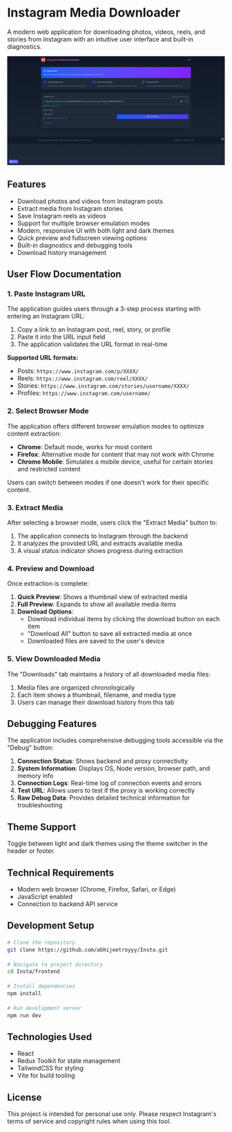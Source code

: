 # Instagram Media Downloader

A modern web application for downloading photos, videos, reels, and stories from Instagram with an intuitive user interface and built-in diagnostics.

![Instagram Media Downloader](Screenshot%20from%202025-04-16%2023-45-42.png)

## Features

- Download photos and videos from Instagram posts
- Extract media from Instagram stories
- Save Instagram reels as videos
- Support for multiple browser emulation modes
- Modern, responsive UI with both light and dark themes
- Quick preview and fullscreen viewing options
- Built-in diagnostics and debugging tools
- Download history management

## User Flow Documentation

### 1. Paste Instagram URL

The application guides users through a 3-step process starting with entering an Instagram URL:

1. Copy a link to an Instagram post, reel, story, or profile
2. Paste it into the URL input field
3. The application validates the URL format in real-time

**Supported URL formats:**
- Posts: `https://www.instagram.com/p/XXXX/`
- Reels: `https://www.instagram.com/reel/XXXX/`
- Stories: `https://www.instagram.com/stories/username/XXXX/`
- Profiles: `https://www.instagram.com/username/`

### 2. Select Browser Mode

The application offers different browser emulation modes to optimize content extraction:

- **Chrome**: Default mode, works for most content
- **Firefox**: Alternative mode for content that may not work with Chrome
- **Chrome Mobile**: Simulates a mobile device, useful for certain stories and restricted content

Users can switch between modes if one doesn't work for their specific content.

### 3. Extract Media

After selecting a browser mode, users click the "Extract Media" button to:

1. The application connects to Instagram through the backend
2. It analyzes the provided URL and extracts available media
3. A visual status indicator shows progress during extraction

### 4. Preview and Download

Once extraction is complete:

1. **Quick Preview**: Shows a thumbnail view of extracted media
2. **Full Preview**: Expands to show all available media items
3. **Download Options**:
   - Download individual items by clicking the download button on each item
   - "Download All" button to save all extracted media at once
   - Downloaded files are saved to the user's device

### 5. View Downloaded Media

The "Downloads" tab maintains a history of all downloaded media files:

1. Media files are organized chronologically
2. Each item shows a thumbnail, filename, and media type
3. Users can manage their download history from this tab

## Debugging Features

The application includes comprehensive debugging tools accessible via the "Debug" button:

1. **Connection Status**: Shows backend and proxy connectivity
2. **System Information**: Displays OS, Node version, browser path, and memory info
3. **Connection Logs**: Real-time log of connection events and errors
4. **Test URL**: Allows users to test if the proxy is working correctly
5. **Raw Debug Data**: Provides detailed technical information for troubleshooting

## Theme Support

Toggle between light and dark themes using the theme switcher in the header or footer.

## Technical Requirements

- Modern web browser (Chrome, Firefox, Safari, or Edge)
- JavaScript enabled
- Connection to backend API service
  
## Development Setup

```bash
# Clone the repository
git clone https://github.com/abhijeetroyyy/Insta.git

# Navigate to project directory
cd Insta/frontend

# Install dependencies
npm install

# Run development server
npm run dev
```

## Technologies Used

- React 
- Redux Toolkit for state management
- TailwindCSS for styling
- Vite for build tooling

## License

This project is intended for personal use only. Please respect Instagram's terms of service and copyright rules when using this tool.
